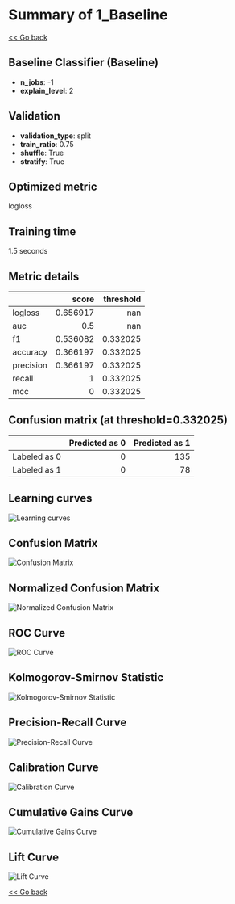 # Summary of 1_Baseline

[<< Go back](../README.md)


## Baseline Classifier (Baseline)
- **n_jobs**: -1
- **explain_level**: 2

## Validation
 - **validation_type**: split
 - **train_ratio**: 0.75
 - **shuffle**: True
 - **stratify**: True

## Optimized metric
logloss

## Training time

1.5 seconds

## Metric details
|           |    score |   threshold |
|:----------|---------:|------------:|
| logloss   | 0.656917 |  nan        |
| auc       | 0.5      |  nan        |
| f1        | 0.536082 |    0.332025 |
| accuracy  | 0.366197 |    0.332025 |
| precision | 0.366197 |    0.332025 |
| recall    | 1        |    0.332025 |
| mcc       | 0        |    0.332025 |


## Confusion matrix (at threshold=0.332025)
|              |   Predicted as 0 |   Predicted as 1 |
|:-------------|-----------------:|-----------------:|
| Labeled as 0 |                0 |              135 |
| Labeled as 1 |                0 |               78 |

## Learning curves
![Learning curves](learning_curves.png)
## Confusion Matrix

![Confusion Matrix](confusion_matrix.png)


## Normalized Confusion Matrix

![Normalized Confusion Matrix](confusion_matrix_normalized.png)


## ROC Curve

![ROC Curve](roc_curve.png)


## Kolmogorov-Smirnov Statistic

![Kolmogorov-Smirnov Statistic](ks_statistic.png)


## Precision-Recall Curve

![Precision-Recall Curve](precision_recall_curve.png)


## Calibration Curve

![Calibration Curve](calibration_curve_curve.png)


## Cumulative Gains Curve

![Cumulative Gains Curve](cumulative_gains_curve.png)


## Lift Curve

![Lift Curve](lift_curve.png)



[<< Go back](../README.md)
